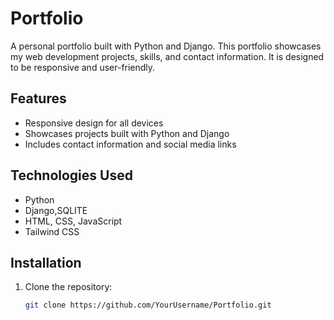 # Portfolio

A personal portfolio built with Python and Django. This portfolio showcases my web development projects, skills, and contact information. It is designed to be responsive and user-friendly.

## Features
- Responsive design for all devices
- Showcases projects built with Python and Django
- Includes contact information and social media links

## Technologies Used
- Python
- Django,SQLITE
- HTML, CSS, JavaScript
- Tailwind CSS

## Installation

1. Clone the repository:
   ```bash
   git clone https://github.com/YourUsername/Portfolio.git
